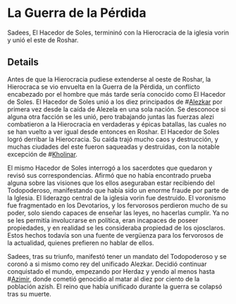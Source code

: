 # La Guerra de la Pérdida
Sadees, El Hacedor de Soles, termininó con la Hierocracia de la iglesia vorin y unió el este de Roshar. 

## Details
Antes de que la Hierocracia pudiese extenderse al oeste de Roshar, la Hierocraca se vio envuelta en la Guerra de la Pérdida, un conflicto encabezado por el hombre que más tarde sería conocido como El Hacedor de Soles. El Hacedor de Soles unió a los diez principados de #[Alezkar](locations/alethkar) por primera vez desde la caída de Alezela en una sola nación. Se desconoce si alguna otra facción se les unió, pero trabajando juntas las fuerzas alezi combatieron a la Hierocracia en verdaderas y épicas batallas, las cuales no se han vuelto a ver igual desde entonces en Roshar. El Hacedor de Soles logró derribar la Hierocracia. Su caída trajó mucho caos y destrucción, y muchas ciudades del este fueron saqueadas y destruidas, con la notable excepción de #[Kholinar](locations/kholinar). 

El mismo Hacedor de Soles interrogó a los sacerdotes que quedaron y revisó sus correspondencias. Afirmó que no había encontrado prueba alguna sobre las visiones que los ellos aseguraban estar recibiendo del Todopoderoso, manifestando que había sido un enorme fraude por parte de la Iglesia. El liderazgo central de la iglesia vorin fue destruido. El voronismo fue fragmentado en los Devotarios, y los fervorosos perdieron mucho de su poder, solo siendo capaces de enseñar las leyes, no hacerlas cumplir. Ya no se les permitía involucrarse en política, eran incapaces de poseer propiedades, y en realidad se les consideraba propiedad de los ojosclaros. Estos hechos todavía son una fuente de vergüenza para los fervorosos de la actualidad, quienes prefieren no hablar de ellos.  

Sadees, tras su triunfo, manifestó tener un mandato del Todopoderoso y se coronó a si mismo como rey del unificado Alezkar. Decidió continuar conquistado el mundo, empezando por Herdaz y yendo al menos hasta #[Azimir](locations/azimir), donde cometió genocidio al matar al diez por ciento de la población azish. El reino que había unificado durante la guerra se colapsó tras su muerte. 
